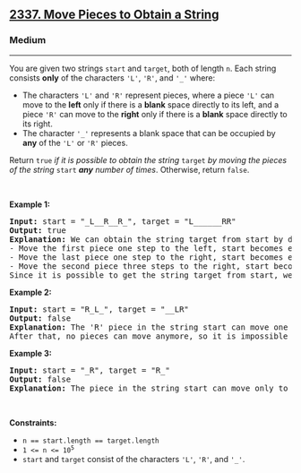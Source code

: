 <h2><a href="https://leetcode.com/problems/move-pieces-to-obtain-a-string/">2337. Move Pieces to Obtain a String</a></h2><h3>Medium</h3><hr><div bis_skin_checked="1"><p>You are given two strings <code>start</code> and <code>target</code>, both of length <code>n</code>. Each string consists <strong>only</strong> of the characters <code>'L'</code>, <code>'R'</code>, and <code>'_'</code> where:</p>

<ul>
	<li>The characters <code>'L'</code> and <code>'R'</code> represent pieces, where a piece <code>'L'</code> can move to the <strong>left</strong> only if there is a <strong>blank</strong> space directly to its left, and a piece <code>'R'</code> can move to the <strong>right</strong> only if there is a <strong>blank</strong> space directly to its right.</li>
	<li>The character <code>'_'</code> represents a blank space that can be occupied by <strong>any</strong> of the <code>'L'</code> or <code>'R'</code> pieces.</li>
</ul>

<p>Return <code>true</code> <em>if it is possible to obtain the string</em> <code>target</code><em> by moving the pieces of the string </em><code>start</code><em> <strong>any</strong> number of times</em>. Otherwise, return <code>false</code>.</p>

<p>&nbsp;</p>
<p><strong class="example">Example 1:</strong></p>

<pre><strong>Input:</strong> start = "_L__R__R_", target = "L______RR"
<strong>Output:</strong> true
<strong>Explanation:</strong> We can obtain the string target from start by doing the following moves:
- Move the first piece one step to the left, start becomes equal to "<strong>L</strong>___R__R_".
- Move the last piece one step to the right, start becomes equal to "L___R___<strong>R</strong>".
- Move the second piece three steps to the right, start becomes equal to "L______<strong>R</strong>R".
Since it is possible to get the string target from start, we return true.
</pre>

<p><strong class="example">Example 2:</strong></p>

<pre><strong>Input:</strong> start = "R_L_", target = "__LR"
<strong>Output:</strong> false
<strong>Explanation:</strong> The 'R' piece in the string start can move one step to the right to obtain "_<strong>R</strong>L_".
After that, no pieces can move anymore, so it is impossible to obtain the string target from start.
</pre>

<p><strong class="example">Example 3:</strong></p>

<pre><strong>Input:</strong> start = "_R", target = "R_"
<strong>Output:</strong> false
<strong>Explanation:</strong> The piece in the string start can move only to the right, so it is impossible to obtain the string target from start.</pre>

<p>&nbsp;</p>
<p><strong>Constraints:</strong></p>

<ul>
	<li><code>n == start.length == target.length</code></li>
	<li><code>1 &lt;= n &lt;= 10<sup>5</sup></code></li>
	<li><code>start</code> and <code>target</code> consist of the characters <code>'L'</code>, <code>'R'</code>, and <code>'_'</code>.</li>
</ul>
</div>